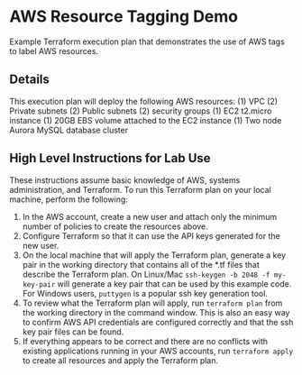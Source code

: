 # AWS Resource Tagging Demo
Example Terraform execution plan that demonstrates the use of AWS tags to label AWS resources.

## Details

This execution plan will deploy the following AWS resources:
 (1) VPC
 (2) Private subnets
 (2) Public subnets
 (2) security groups
 (1) EC2 t2.micro instance
 (1) 20GB EBS volume attached to the EC2 instance
 (1) Two node Aurora MySQL database cluster
 
 ##  High Level Instructions for Lab Use
 
 These instructions assume basic knowledge of AWS, systems administration, and Terraform. To run this Terraform plan on your local machine, perform the following:
 
 1. In the AWS account, create a new user and attach only the minimum number of policies to create the resources above.
 2. Configure Terraform so that it can use the API keys generated for the new user.
 3. On the local machine that will apply the Terraform plan, generate a key pair in the working directory that contains all of the \*.tf files that describe the Terraform plan. On Linux/Mac `ssh-keygen -b 2048 -f my-key-pair` will generate a key pair that can be used by this example code. For Windows users, `puttygen` is a popular ssh key generation tool.
 4. To review what the Terraform plan will apply, run `terraform plan` from the working directory in the command window. This is also an easy way to confirm AWS API credentials are configured correctly and that the ssh key pair files can be found.
 5. If everything appears to be correct and there are no conflicts with existing applications running in your AWS accounts, run `terraform apply` to create all resources and apply the Terraform plan.
 
